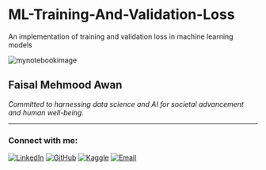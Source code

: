 # ML-Training-And-Validation-Loss

An implementation of training and validation loss in machine learning models





![mynotebookimage](https://github.com/FaisalAwa/ML--SVM/assets/96324075/71e4f7eb-a790-497b-8014-383ad7a546ba)

## Faisal Mehmood Awan
*Committed to harnessing data science and AI for societal advancement and human well-being.*

---

### Connect with me:
[![LinkedIn](https://img.shields.io/badge/LinkedIn-blue.svg?style=flat-square&logo=linkedin&logoColor=white&link=Your_LinkedIn_Profile_Link)](https://www.linkedin.com/in/faisal-mehmood-awan-4771a8233/) <!-- Replace Your_LinkedIn_Profile_Link with your LinkedIn profile link -->
[![GitHub](https://img.shields.io/badge/GitHub-black.svg?style=flat-square&logo=github&logoColor=white&link=Your_GitHub_Profile_Link)](https://github.com/FaisalAwa) <!-- Replace Your_GitHub_Profile_Link with your GitHub profile link -->
[![Kaggle](https://img.shields.io/badge/Kaggle-20BEFF.svg?style=flat-square&logo=kaggle&logoColor=white&link=Your_Kaggle_Notebook_Link)](https://www.kaggle.com/malikfaisalawan) <!-- Replace Your_Kaggle_Notebook_Link with your Kaggle notebook link -->
[![Email](https://img.shields.io/badge/Email-D14836?style=flat-square&logo=gmail&logoColor=white&link=mailto:Your_Email)](mailto:Faisal914awan@gmail.com) <!-- Replace Your_Email with your email address -->

